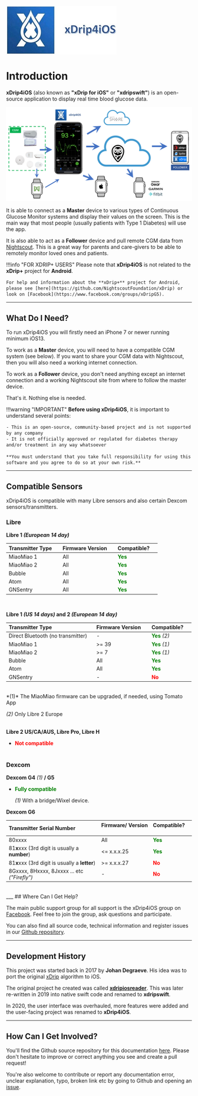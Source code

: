 ![](.\img\xdrip4ios.jpg)

# Introduction

**xDrip4iOS** (also known as **"xDrip for iOS"** or **"xdripswift"**) is an open-source application to display real time blood glucose data.

<img src=".\img\xDrip4iOS_env.png" style="zoom:67%;" />

It is able to connect as a **Master** device to various types of Continuous Glucose Monitor systems and display their values on the screen. This is the main way that most people (usually patients with Type 1 Diabetes) will use the app.

It is also able to act as a **Follower** device and pull remote CGM data from [Nightscout](https://nightscout.github.io/). This is a great way for parents and care-givers to be able to remotely monitor loved ones and patients.

!!!info "FOR XDRIP+ USERS"
    Please note that **xDrip4iOS** is not related to the **xDrip+** project for **Android**.

    For help and information about the **xDrip+** project for Android, please see [here](https://github.com/NightscoutFoundation/xDrip) or look on [Facebook](https://www.facebook.com/groups/xDripG5).

___
## What Do I Need?

To run xDrip4iOS you will firstly need an iPhone 7 or newer running minimum iOS13.

To work as a **Master** device, you will need to have a compatible CGM system (see below). If you want to share your CGM data with Nightscout, then you will also need a working internet connection.

To work as a **Follower** device, you don't need anything except an internet connection and a working Nightscout site from where to follow the master device.

That's it. Nothing else is needed.

!!!warning "IMPORTANT"
    **Before using xDrip4iOS**, it is important to understand several points:

    - This is an open-source, community-based project and is not supported by any company
    - It is not officially approved or regulated for diabetes therapy and/or treatment in any way whatsoever
    
    **You must understand that you take full responsibility for using this software and you agree to do so at your own risk.**

___
## Compatible Sensors

xDrip4iOS is compatible with many Libre sensors and also certain Dexcom sensors/transmitters.

### Libre 
**Libre 1 *(European 14 day)***

| Transmitter Type &nbsp;&nbsp;&nbsp;| Firmware Version &nbsp;&nbsp;&nbsp;| Compatible? &nbsp;&nbsp;&nbsp; |
|:-------------- |:------------- | :----------- |
| MiaoMiao 1        | All | **<span style="color:green">Yes</span>** |
| MiaoMiao 2          | All  | **<span style="color:green">Yes</span>** | 
 Bubble | All | **<span style="color:green">Yes</span>** |
 Atom | All | **<span style="color:green">Yes</span>** |
 GNSentry | All | **<span style="color:green">Yes</span>** |

</br>

**Libre 1 *(US 14 days)* and 2 *(European 14 day)***

| Transmitter Type &nbsp;&nbsp;&nbsp; | Firmware Version &nbsp;&nbsp;&nbsp; | Compatible? &nbsp;&nbsp;&nbsp; |
| :------------------------------------ | :---------------------------------- | :----------------------------- |
| Direct Bluetooth (no transmitter)&nbsp;&nbsp;&nbsp; | -                                 | **<span style="color:green">Yes</span>** *(2)* |
| MiaoMiao 1                                          | >= 39                           | **<span style="color:green">Yes</span>** *(1)*             |
| MiaoMiao 2                                          | >= 7                             | **<span style="color:green">Yes</span>** *(1)*          |
| Bubble                                              | All                              | **<span style="color:green">Yes</span>**                        |
| Atom                                                | All                              | **<span style="color:green">Yes</span>**                        |
| GNSentry                                            | -                                | **<span style="color:red">No</span>**                             |

</br> 
 *(1)* The MiaoMiao firmware can be upgraded, if needed, using Tomato App

 *(2)* Only Libre 2 Europe</br>
</br>

**Libre 2 US/CA/AUS, Libre Pro, Libre H**

- **<span style="color:red">Not compatible</span>**
</br> </br> 

### Dexcom 
**Dexcom G4** *(1)* **/ G5**

- **<span style="color:green">Fully compatible</span>**

  *(1)* With a bridge/Wixel device.</br> 

**Dexcom G6**

| Transmitter Serial Number &nbsp;&nbsp;&nbsp;        | Firmware/ Version &nbsp;&nbsp;&nbsp; | Compatible? &nbsp;&nbsp;&nbsp; |
| :-------------------------------------------------- | :----------------------------------- | :----------------------------- |
| 80xxxx                                              | All                                  | **<span style="color:green">Yes</span>**                        |
| 81**x**xxx (3rd digit is usually a **number**)      | <= x.x.x.25                          | **<span style="color:green">Yes</span>**                        |
| 81**x**xxx (3rd digit is usually a **letter**)      | \>= x.x.x.27                         | **<span style="color:red">No</span>**                              |
| 8Gxxxx, 8Hxxxx, 8Jxxxx ... etc *("Firefly")* &nbsp; | -                                    | **<span style="color:red">No</span>**                             |

</br>
___
## Where Can I Get Help?

The main public support group for all support is the xDrip4iOS group on [Facebook](https://www.facebook.com/groups/853994615056838). Feel free to join the group, ask questions and participate.

You can also find all source code, technical information and register issues in our  [Github repository](https://github.com/JohanDegraeve/xdripswift).
</br>

___
## Development History

This project was started back in 2017 by **Johan Degraeve**. His idea was to port the original [xDrip](http://stephenblackwasalreadytaken.github.io/xDrip/) algorithm to iOS.

The original project he created was called **[xdripiosreader](https://github.com/JohanDegraeve/iosxdripreader)**. This was later re-written in 2019 into native swift code and renamed to **xdripswift**.

In 2020, the user interface was overhauled, more features were added and the user-facing project was renamed to **xDrip4iOS**.

___
## How Can I Get Involved?

You'll find the Github source repository for this documentation [here](https://github.com/paulplant/xdrip4ios_docs). Please don't hesitate to improve or correct anything you see and create a pull request!

You're also welcome to contribute or report any documentation error, unclear explanation, typo, broken link etc by going to Github and opening an [issue](https://github.com/paulplant/xdrip4ios_docs/issues).